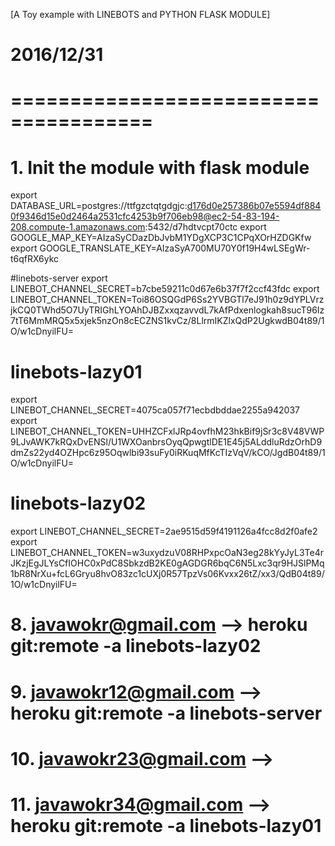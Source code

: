 [A Toy example with LINEBOTS and PYTHON FLASK MODULE]
# 2016/12/31
# ======================================
# 1. Init the module with flask module
export DATABASE_URL=postgres://ttfgzctqtgdgjc:d176d0e257386b07e5594df8840f9346d15e0d2464a2531cfc4253b9f706eb98@ec2-54-83-194-208.compute-1.amazonaws.com:5432/d7hdtvcpt70ctc
export GOOGLE_MAP_KEY=AIzaSyCDazDbJvbM1YDgXCP3C1CPqXOrHZDGKfw
export GOOGLE_TRANSLATE_KEY=AIzaSyA700MU70Y0f19H4wLSEgWr-t6qfRX6ykc

#linebots-server
export LINEBOT_CHANNEL_SECRET=b7cbe59211c0d67e6b37f7f2ccf43fdc
export LINEBOT_CHANNEL_TOKEN=Toi86OSQGdP6Ss2YVBGTl7eJ91h0z9dYPLVrzjkCQ0TWhd5O7UyTRIGhLYOAhDJBZxxqzavvdL7kAfPdxenlogkah8sucT96Iz7tT6MmMRQ5x5xjek5nzOn8cECZNS1kvCz/8LlrmIKZlxQdP2UgkwdB04t89/1O/w1cDnyilFU=

# linebots-lazy01
export LINEBOT_CHANNEL_SECRET=4075ca057f71ecbdbddae2255a942037
export LINEBOT_CHANNEL_TOKEN=UHHZCFxlJRp4ovfhM23hkBif9jSr3c8V48VWP9LJvAWK7kRQxDvENSl/U1WXOanbrsOyqQpwgtlDE1E45j5ALddluRdzOrhD9dmZs22yd4OZHpc6z95Oqwlbi93suFy0iRKuqMfKcTIzVqV/kCO/JgdB04t89/1O/w1cDnyilFU=

# linebots-lazy02
export LINEBOT_CHANNEL_SECRET=2ae9515d59f4191126a4fcc8d2f0afe2
export LINEBOT_CHANNEL_TOKEN=w3uxydzuV08RHPxpcOaN3eg28kYyJyL3Te4rJKzjEgJLYsCfIOHC0xPdC8SbkzdB2KE0gAGDGR6bqC6N5Lxc3qr9HJSlPMq1bR8NrXu+fcL6Gryu8hvO83zc1cUXj0R57TpzVs06Kvxx26tZ/xx3/QdB04t89/1O/w1cDnyilFU=

# 8. javawokr@gmail.com     --> heroku git:remote -a linebots-lazy02
# 9. javawokr12@gmail.com   --> heroku git:remote -a linebots-server
# 10. javawokr23@gmail.com  -->
# 11. javawokr34@gmail.com  --> heroku git:remote -a linebots-lazy01
